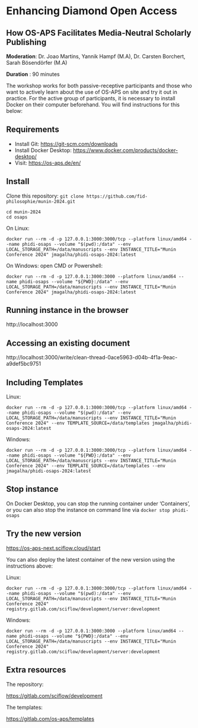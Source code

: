 # Enhancing Diamond Open Access
## How OS-APS Facilitates Media-Neutral Scholarly Publishing

**Moderation**: Dr. Joao Martins, Yannik Hampf (M.A),  Dr. Carsten Borchert, Sarah Bösendörfer (M.A)

**Duration** : 90 minutes

The workshop works for both passive-receptive participants and those who want to actively learn about the use of OS-APS on site and try it out in practice. For the active group of participants, it is necessary to install Docker on their computer beforehand. You will find instructions for this below:

## Requirements

* Install Git: https://git-scm.com/downloads
* Install Docker Desktop: https://www.docker.com/products/docker-desktop/
* Visit: https://os-aps.de/en/

## Install

Clone this repository: `git clone https://github.com/fid-philosophie/munin-2024.git`

```
cd munin-2024
cd osaps
```

On Linux:

```
docker run --rm -d -p 127.0.0.1:3000:3000/tcp --platform linux/amd64 --name phidi-osaps --volume "$(pwd):/data" --env LOCAL_STORAGE_PATH=/data/manuscripts --env INSTANCE_TITLE="Munin Conference 2024" jmagalha/phidi-osaps-2024:latest
```

On Windows: open CMD or Powershell:
```
docker run --rm -d -p 127.0.0.1:3000:3000 --platform linux/amd64 --name phidi-osaps --volume "${PWD}:/data" --env LOCAL_STORAGE_PATH=/data/manuscripts --env INSTANCE_TITLE="Munin Conference 2024" jmagalha/phidi-osaps-2024:latest
```
## Running instance in the browser

http://localhost:3000

## Accessing an existing document

http://localhost:3000/write/clean-thread-0ace5963-d04b-4f1a-9eac-a9def5bc9751

## Including Templates

Linux:
```
docker run --rm -d -p 127.0.0.1:3000:3000/tcp --platform linux/amd64 --name phidi-osaps --volume "$(pwd):/data" --env LOCAL_STORAGE_PATH=/data/manuscripts --env INSTANCE_TITLE="Munin Conference 2024" --env TEMPLATE_SOURCE=/data/templates jmagalha/phidi-osaps-2024:latest
```

Windows:
```
docker run --rm -d -p 127.0.0.1:3000:3000/tcp --platform linux/amd64 --name phidi-osaps --volume "${PWD}:/data" --env LOCAL_STORAGE_PATH=/data/manuscripts --env INSTANCE_TITLE="Munin Conference 2024" --env TEMPLATE_SOURCE=/data/templates --env jmagalha/phidi-osaps-2024:latest
```

## Stop instance

On Docker Desktop, you can stop the running container under ‘Containers’, or you can also stop the instance on command line via `docker stop phidi-osaps`

## Try the new version

https://os-aps-next.sciflow.cloud/start

You can also deploy the latest container of the new version using the instructions above:

Linux:
```
docker run --rm -d -p 127.0.0.1:3000:3000/tcp --platform linux/amd64 --name phidi-osaps --volume "$(pwd):/data" --env LOCAL_STORAGE_PATH=/data/manuscripts --env INSTANCE_TITLE="Munin Conference 2024" registry.gitlab.com/sciflow/development/server:development
```

Windows:
```
docker run --rm -d -p 127.0.0.1:3000:3000 --platform linux/amd64 --name phidi-osaps --volume "${PWD}:/data" --env LOCAL_STORAGE_PATH=/data/manuscripts --env INSTANCE_TITLE="Munin Conference 2024" registry.gitlab.com/sciflow/development/server:development
```

## Extra resources

The repository:

https://gitlab.com/sciflow/development

The templates:

https://gitlab.com/os-aps/templates
